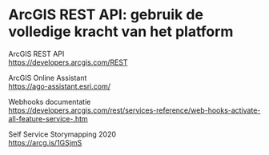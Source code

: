 # ArcGIS REST API: gebruik de volledige kracht van het platform

ArcGIS REST API<br/>
https://developers.arcgis.com/REST

ArcGIS Online Assistant<br/>
https://ago-assistant.esri.com/

Webhooks documentatie<br/>
https://developers.arcgis.com/rest/services-reference/web-hooks-activate-all-feature-service-.htm

Self Service Storymapping 2020<br/>
https://arcg.is/1GSjmS



